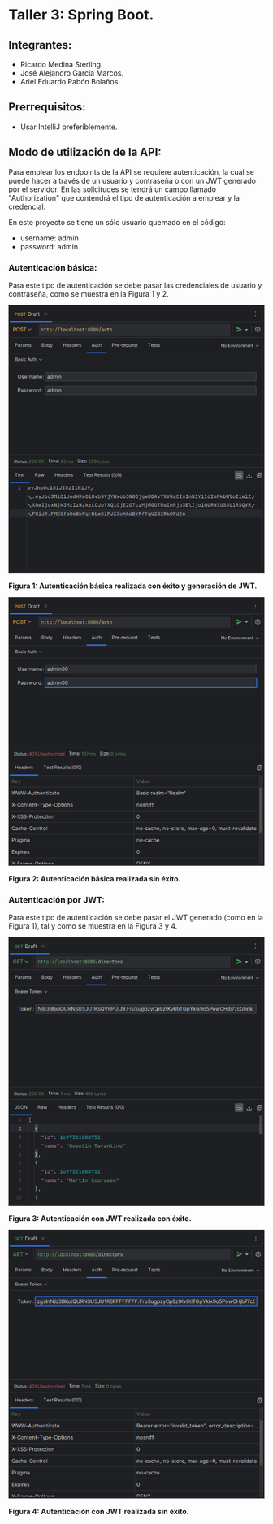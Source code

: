# Taller 3: Spring Boot.

## Integrantes:

- Ricardo Medina Sterling.
- José Alejandro García Marcos.
- Ariel Eduardo Pabón Bolaños.

## Prerrequisitos:

- Usar IntelliJ preferiblemente.

## Modo de utilización de la API:

Para emplear los endpoints de la API se requiere autenticación, la cual se puede hacer a través de un usuario y contraseña o con un JWT generado por el servidor. En las solicitudes se tendrá un campo llamado "Authorization" que contendrá el tipo de autenticación a emplear y la credencial.

En este proyecto se tiene un sólo usuario quemado en el código:

- username: admin
- password: admin

### Autenticación básica:

Para este tipo de autenticación se debe pasar las credenciales de usuario y contraseña, como se muestra en la Figura 1 y 2.

![BASIC_AUTH_OK](/docs/BASIC_AUTH_OK.png)

**Figura 1: Autenticación básica realizada con éxito y generación de JWT.**

![BASIC_AUTH_REJ](/docs/BASIC_AUTH_REJ.png)

**Figura 2: Autenticación básica realizada sin éxito.**

### Autenticación por JWT:

Para este tipo de autenticación se debe pasar el JWT generado (como en la Figura 1), tal y como se muestra en la Figura 3 y 4.

![JWT_AUTH_OK](/docs/JWT_AUTH_OK.png)

**Figura 3: Autenticación con JWT realizada con éxito.**

![JWT_AUTH_REJ](/docs/JWT_AUTH_REJ.png)

**Figura 4: Autenticación con JWT realizada sin éxito.**
